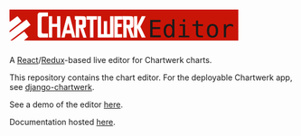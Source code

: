 # <a href='https://dallasmorningnews.github.io/chartwerk/'><img src='docs/logo.png' height='55'></a>


A [React](https://facebook.github.io/react/)/[Redux](http://redux.js.org/)-based live editor for Chartwerk charts.

This repository contains the chart editor. For the deployable Chartwerk app, see [django-chartwerk](https://github.com/DallasMorningNews/django-chartwerk/).

See a demo of the editor [here](http://dallasmorningnews.github.io/chartwerk-editor/).

Documentation hosted [here](https://hobbes7878.gitbooks.io/chartwerk-editor/content/docs/introduction.html).
